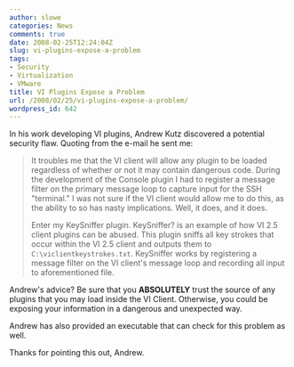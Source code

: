 ```yaml
---
author: slowe
categories: News
comments: true
date: 2008-02-25T12:24:04Z
slug: vi-plugins-expose-a-problem
tags:
- Security
- Virtualization
- VMware
title: VI Plugins Expose a Problem
url: /2008/02/25/vi-plugins-expose-a-problem/
wordpress_id: 642
---
```


In his work developing VI plugins, Andrew Kutz discovered a potential security flaw. Quoting from the e-mail he sent me:

>It troubles me that the VI client will allow any plugin to be loaded regardless of whether or not it may contain dangerous code. During the development of the Console plugin I had to register a message filter on the primary message loop to capture input for the SSH "terminal." I was not sure if the VI client would allow me to do this, as the ability to so has nasty implications. Well, it does, and it does.  
>
>Enter my KeySniffer plugin. KeySniffer? is an example of how VI 2.5 client plugins can be abused. This plugin sniffs all key strokes that occur within the VI 2.5 client and outputs them to `C:\viclientkeystrokes.txt`. KeySniffer works by registering a message filter on the VI client's message loop and recording all input to aforementioned file.

Andrew's advice? Be sure that you **ABSOLUTELY** trust the source of any plugins that you may load inside the VI Client. Otherwise, you could be exposing your information in a dangerous and unexpected way.

Andrew has also provided an executable that can check for this problem as well.

Thanks for pointing this out, Andrew.
